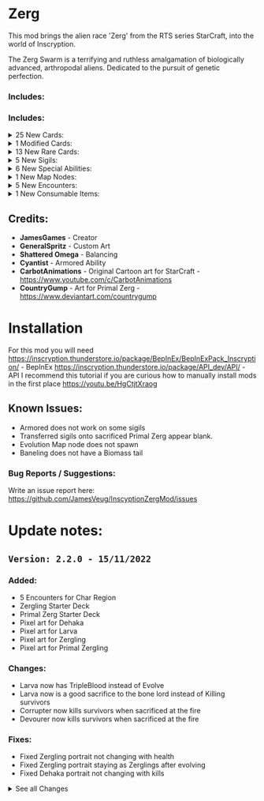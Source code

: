 # Zerg
This mod brings the alien race 'Zerg' from the RTS series StarCraft, into the world of Inscryption.

The Zerg Swarm is a terrifying and ruthless amalgamation of biologically advanced, arthropodal aliens. Dedicated to the pursuit of genetic perfection.

### Includes:

### Includes:

<details>
<summary>25 New Cards:
</summary>

|Name|Power|Health|Cost|Sigils|Evolution|Tail|Specials|Traits|Tribes|
|:-|:-|:-|:-|:-|:-|:-|:-|:-|:-|
|Baneling|3|1| <img align="center" src="https://i.imgur.com/beJhD7d.png">|Explode|||||Insect|
|Biomass|0|1|Free|Morsel||||||
|Broodling|2|2| <img align="center" src="https://i.imgur.com/GeMgIce.png">|Brittle||Biomass|||Insect|
|Corruptor|2|3| <img align="center" src="https://i.imgur.com/62GUUAC.png">|Airborne||Biomass||KillsSurvivors|Insect|
|Crawler Forest|1|4| <img align="center" src="https://i.imgur.com/62GUUAC.png">|Omni Strike, Detector||Biomass||Terrain|Insect|
|Creep Tumor|0|1|Free|Waterborne, Leader||Biomass|||Insect|
|Devourer|4|3| <img align="center" src="https://i.imgur.com/Ckvc6Ww.png">|Airborne, Armored||Biomass||KillsSurvivors|Insect|
|Drone|1|1| <img align="center" src="https://i.imgur.com/H6vESv7.png">|Bone Digger(x2)|Crawler Forest|Biomass|||Insect|
|Guardian|3|5| <img align="center" src="https://i.imgur.com/Ckvc6Ww.png">|Sniper||Biomass|||Insect|
|Hydralisk|2|2| <img align="center" src="https://i.imgur.com/62GUUAC.png">|Double Strike||Biomass|||Insect|
|Larva|0|1| <img align="center" src="https://i.imgur.com/H6vESv7.png">|Worthy Sacrifice, Armored||Biomass|Larva|Goat|Insect|
|Locust|1|2| <img align="center" src="https://i.imgur.com/GeMgIce.png">|Brittle||Biomass|||Insect|
|Lurker|2|2| <img align="center" src="https://i.imgur.com/62GUUAC.png">|Waterborne, Splash Damage||Biomass|||Insect|
|Mutalisk|1|3| <img align="center" src="https://i.imgur.com/62GUUAC.png">|Regenerate, Ricochet|Guardian|Biomass|||Insect|
|Overlord|0|2| <img align="center" src="https://i.imgur.com/H6vESv7.png">|Many Lives, Mighty Leap||Biomass|||Insect|
|Overseer|0|6| <img align="center" src="https://i.imgur.com/62GUUAC.png">|Stinky, Detector||Biomass|||Insect|
|Primal Ravasaur|3|2| <img align="center" src="https://i.imgur.com/62GUUAC.png">|Assimilate||Biomass|||Insect|
|Primal Roach|2|2| <img align="center" src="https://i.imgur.com/62GUUAC.png">|Assimilate, Armored|Primal Igniter|Biomass|||Insect|
|Primal Zergling|1|2| <img align="center" src="https://i.imgur.com/H6vESv7.png">|Assimilate|Primal Ravasaur|Biomass|||Insect|
|Ravager|2|2| <img align="center" src="https://i.imgur.com/62GUUAC.png">|Sniper||Biomass|||Insect|
|Roach|2|3| <img align="center" src="https://i.imgur.com/62GUUAC.png">|Regenerate|Ravager|Biomass|||Insect|
|Scourge|3|1| <img align="center" src="https://i.imgur.com/H6vESv7.png">|Airborne, Explode||Biomass|||Insect|
|Swarm Host|0|2| <img align="center" src="https://i.imgur.com/H6vESv7.png">|Waterborne, Spawn Locust||Biomass|||Insect|
|Wing|0|2|Free|||Biomass||||
|Zerglings|1|2| <img align="center" src="https://i.imgur.com/H6vESv7.png">|Swarm|Baneling|Biomass|Zergling Swarm||Insect|
</details>

<details>
<summary>1 Modified Cards:
</summary>

|Name|Cost|Description|Display Name|Health|Power|Sigils|Tribes|
|:-|:-:|:-:|:-:|:-:|:-:|:-:|:-:|
|PackRat| <img align="center" src="https://i.imgur.com/62GUUAC.png"><br>=><br> <img align="center" src="https://i.imgur.com/H6vESv7.png">|The prudent Pack Rat. Never doubt the utility of a well stocked pack.<br>=><br>Egg that is gestating into something else|Pack Rat<br>=><br>Egg|2<br>=><br>1|2<br>=><br>0|Trinket Bearer<br>=><br>Trinket Within|/<br>=><br>Insect|
</details>

<details>
<summary>13 New Rare Cards:
</summary>

|Name|Power|Health|Cost|Sigils|Tail|Specials|Traits|Tribes|
|:-|:-|:-|:-|:-|:-|:-|:-|:-|
|Brenda|1|3| <img align="center" src="https://i.imgur.com/62GUUAC.png">|Spawn Creep Tumor|Biomass|||Insect|
|Brood lord|0|6| <img align="center" src="https://i.imgur.com/Ckvc6Ww.png">|Swarm Seeds|Biomass|Brood Lord||Insect|
|Dehaka|2|2| <img align="center" src="https://i.imgur.com/62GUUAC.png">|Regenerate|Biomass|Collect Essence, Primal Zerg||Insect|
|Infested Terran|1|2| <img align="center" src="https://i.imgur.com/beJhD7d.png">|Brittle, Fecundity|Biomass|||Insect|
|Infestor|1|1| <img align="center" src="https://i.imgur.com/62GUUAC.png">|Waterborne, Fish Hook|Biomass|||Insect|
|Leviathan|0|20| <img align="center" src="https://i.imgur.com/66XMPEU.png">|Blood Bank, Summon Zerg|Biomass|||Insect|
|Patchling|1|1|Free||Biomass|||Insect|
|Primal Igniter|3|4| <img align="center" src="https://i.imgur.com/62GUUAC.png">|Splash Damage, Assimilate|Biomass|||Insect|
|Queen|1|3| <img align="center" src="https://i.imgur.com/62GUUAC.png">|Spawn Larva|Biomass|||Insect|
|Queen of Blades|3|6| <img align="center" src="https://i.imgur.com/8SvThbo.png">|Bifurcated Strike, Splash Damage|Biomass|||Insect|
|Strange Artifact|0|1| <img align="center" src="https://i.imgur.com/H6vESv7.png">|Worthy Sacrifice, Many Lives|||Goat|Insect, Bird, Canine|
|Ultralisk|3|5| <img align="center" src="https://i.imgur.com/Ckvc6Ww.png">|Armored, Splash Damage|Biomass|||Insect|
|Viper|2|1| <img align="center" src="https://i.imgur.com/62GUUAC.png">|Abduct|Biomass|||Insect|
</details>

<details>
<summary>5 New Sigils:
</summary>

|Name|Description|
|:-|:-|
|Spawn Creep Tumor|At the end of the owner's turn, the card bearing this sigil will move in the direction inscrybed and leave behind a Creep Tumor. A Creep Tumor is defined as 0 Power 1 Health with Waterborne and Leader.|
|Spawn Larva|When a card bearing this sigil is played, Larva are created adjacent to it. A Larva is defined as 0 power 3 health with Fledgling.|
|Spawn Locust|When a card bearing this sigil is played and at the start of your turn, Locusts will be created adjacent to it. A Locust is defined as 1 power 1 health with Brittle|
|Summon Zerg|Whenever a card bearing this sigil takes damage, a random Zerg card is created in your hand.|
|Swarm Seeds|When a card bearing this sigil is played, a Broodling is placed in your hand. A Broodling is defined as 2 power 2 health with Brittle.|
</details>

<details>
<summary>6 New Special Abilities:
</summary>

|Name|Description|
|:-|:-|
|Brenda|Popular character used by WinterGaming to mock Queens getting out of position.|
|Brood Lord|As long as this creature is on the board, a Broodling is created in your hand at the start of your turn, up to 3 maximum.|
|Collect Essence|This Primal leader will permanently grow stronger after defeating more powerful cards.|
|Larva|The Larva will evolve into a random Zerg when it matures.|
|Primal Zerg|Primal Zerg will grow stronger depending on what creatures were sacrificed to summon them.|
|Zergling Swarm|For every point of health this creature has, the portrait will gain 1 Zergling up to 6.|
</details>

<details>
<summary>1 New Map Nodes:
</summary>

|Name|
|:-|
|Evolve Sequence|
</details>

<details>
<summary>5 New Encounters:
</summary>

|Name|Min Difficulty|Max Difficulty|Regions|Main Tribes|Turns|
|:-|:-|:-|:-|:-|:-|
|Drone Rush|1|5|Char|Insect|5|
|Swarm Host snipe|1|15|Char|Insect|5|
|Ultralisk Rush|10|15|Char|Insect|6|
|Zerg Air|1|15|Char|Insect|6|
|Zergling Swarm|1|15|Char|Insect|5|
</details>

<details>
<summary>1 New Consumable Items:
</summary>

|Name|Description|Randomly Given|Power Level|Available In Regions|
|:-|:-|:-|:-|:-|
|Biomass Bottle|A Biomass is created in your hand. A Biomass is defined as: 0 Power, 1 Health, Morsel.|Yes|1|All|
</details>





## Credits:
- **JamesGames** - Creator
- **GeneralSpritz** - Custom Art
- **Shattered Omega** - Balancing
- **Cyantist** - Armored Ability
- **CarbotAnimations** - Original Cartoon art for StarCraft - https://www.youtube.com/c/CarbotAnimations
- **CountryGump** - Art for Primal Zerg - https://www.deviantart.com/countrygump


# Installation
For this mod you will need
https://inscryption.thunderstore.io/package/BepInEx/BepInExPack_Inscryption/ - BepInEx
https://inscryption.thunderstore.io/package/API_dev/API/ - API
I recommend this tutorial if you are curious how to manually install mods in the first place https://youtu.be/HgCtjtXraog


## Known Issues:
- Armored does not work on some sigils
- Transferred sigils onto sacrificed Primal Zerg appear blank.
- Evolution Map node does not spawn
- Baneling does not have a Biomass tail


### Bug Reports / Suggestions:
Write an issue report here: https://github.com/JamesVeug/InscyptionZergMod/issues



# Update notes:

## `Version: 2.2.0 - 15/11/2022`
### Added:
  - 5 Encounters for Char Region
  - Zergling Starter Deck
  - Primal Zerg Starter Deck
  - Pixel art for Dehaka
  - Pixel art for Larva
  - Pixel art for Zergling
  - Pixel art for Primal Zergling

### Changes:
  - Larva now has TripleBlood instead of Evolve
  - Larva now is a good sacrifice to the bone lord instead of Killing survivors
  - Corrupter now kills survivors when sacrificed at the fire
  - Devourer now kills survivors when sacrificed at the fire

### Fixes:
  - Fixed Zergling portrait not changing with health
  - Fixed Zergling portrait staying as Zerglings after evolving
  - Fixed Dehaka portrait not changing with kills

<details>
  <summary>See all Changes</summary>

## `Version: 2.1.0 - 6/11/2022`
### Added:
- General
  - Upgrade API to v2.6
  - Added StarCraft core dependency

### Changes:
- General
  - Replaced Double Attack with Double Strike
  - Removed Double Attack
  - Minor description fixes

## `Version: 2.0.0 - 28/3/2022`
### Added:
- General
    - Added Patchling
    - Added Brenda
    - Added Creep Tumor
    - Added Egg to replace Packrat
    - Added Assimilate Ability
    - Added Swarm Ability
    - Added Trinket Within Ability
    - Added Evolution Map node (May be very hard to get)
    - Added Biomass in a Bottle Item
    + Plus More

### Changes:
- General
  - Kaycees mod / Api 2.1 support
  - Changed Packrat to Egg
  - Changed Crawler Forest
  - Changed all Primal Zerg. Only Dehaka steals sigils
  - Changed Zergling to have Swarm instead of Double Attack
  - Changed Biomass to have Morsel
  - Plus More

## `Version: 1.1.0 - 29/1/2022`
### Added:
- General
  - Added Dependency: Kopie_RuleBook_Expender to view descriptions of Act 2/3 sigils
  - Added Dependency: Multiple_Sigil_Render_Fix to view more than 2 base sigils on 1 card

### Changes:
- General
  - Removed some Logs coming up in console
- Dehaka
  - Increased Damage from 1 to 2
- Larva
  - Replaced Fledgling with Nano Shield
- Drone
  - Health decreased from 3 to 1
  - Replaced Fledgling with Bone Digger
- Primal Igniter
  - Now Rare
  - Damage increased from 2 to 3
  - Blood increased from 2 to 3
- Ravasaur
  - Health decreased from 3 to 2
- Primal Roach
  - Health decreased from 3 to 2
- Queen of Blades
  - Damage increased from 2 to 3
- Summon Zerg
  - Balanced change to get certain cards
- Larva Special Ability
  - Balanced change to get certain cards

### Fixes:
- General
  - Fixed sigils spamming config view
- Summon Zerg
  - Fixed it always giving the same card


## `Version: 1.0.0 - 25/1/2022`
### Changes:
- Queen of Blades
    - Replaced Trifurcated with Bifurcated

### Fixes:
- Primal Zerg
  - Fixed Emits not showing
- Blood Bank
  - Fixed not working with triple blood
  - Fixed sacrificing with other cards still taking full hp


## `Version: 0.11.0 - 17/1/2022`
### Added:
- General
  - Added Watermark to all cards back in (Removed by mistake!)
- New Cards
  - Primal Roach
  - Primal Igniter

### Changes:
- General
  - Changed Tail of all Zerg units to Biomass except Mutalisk that has a Unique Tail image
  - Updated Leshy text for all cards and Sigils
  - Updated all rulebook descriptions
- Primal Zerg
  - Can now steal a random base sigil from any Card 
- Dehaka
  - Added Primal Zerg Special Ability
  - Sigils Dehaka steals are permanent
  - Now gains +1/+1 when killing a card stronger than him.
  - Resets at the beginning of a run now
- Corrupter
  - Health increased from 2 to 3
- Ultralisk
  - Damage increased from to to 3
- Crawler Forest
    - Added Mirror Special Icon
    - Added new Art by JamesGames
    - Crawler Forest can no longer be Sacrificed
- Fish Hook
    - No longer obtainable from WoodCarver
- Blood bank
    - Added new Art by General Spritz
- Detector
    - Added new Art by General Spritz
- Ricochet
    - Added new Art by General Spritz
- Spawn Locust
    - Added new Art by General Spritz
- Swarm Seeds
    - Added new Art by General Spritz

### Fixes:
- General
- Splash Damage
  - Fixed hitting after all other effects have triggered
- Explode
  - Fixed hitting after all other effects have triggered
- Detector
  - Fixed not revealing cards when a card is transformed into something that has Detector (Drone)


## `Version: 0.10.0 - 9/1/2022`
### Added:
- Added Primal Zergling
- Added Ravasaur
- Added Primal Zerg Special Ability
- Added Brood Lord Special Ability

### Changes:
- General
  - Changed Tail of all Zerg units to Biomass except Mutalisk that has a Unique Tail image
- Brood lord
  - Now gives 1 Broodling at the start of your turn 
- Guardian
  - Increased Power from 2 to 3
  - Decreased Health from 6 to 5
- Spawn Locust
  - Changed to Place 2 Locust on the board adjacent to the card with this sigil at the start of your turn
- Queen of Blades
  - Removed Regestate ability
  - Added Trifurcated Strike ability
  - Added Splash Damage ability
  - Reduced power from 4 to 2
  - Increased health from 4 to 6
  - Increased blood cost from 3 to 4
- Overlord
  - Added meme eye alternative portrait image
- Hydralisk
  - Added meme eye alternative portrait image
- Drone
  - Replaced Submerge with Evolve
- Locust
  - Increased Health from 1 to 2
- Abduct
  - Can now pull any card to the closest slot.
- Devourer
  - No longer Rare
- Queen
  - Now Rare
- Infested Terran
  - Now Rare
- Spawn Larva
  - No longer accessible from Wood Carver
- Summon Zerg
  - No longer accessible from Wood Carver

### Fixes:
- General
  - Some special abilities triggered twice
  

## `Version: 0.9.0 - 21/12/2021`
### New:
- Added Larva
- Added Larva Special Ability
- Added Summon Zerg Ability
- Added Blood Bank Ability

### Changes:
- General
  - Bumped API dependency from 1.12.0 to 1.13.0
  - Added JSONLoader 1.7.0 dependency
  - All cards now loaded by JSONLoader
  - All sigils now loaded by JSON
  - Updated all Portraits with higher resolution art
  - Special abilities GUID changed to jamesgames.inscryption.zergmod
- Leviathan
  - Reduced Power from 2 to 0
  - Increased Health from 10 to 20
  - Reduced Bone Cost from 10 to 8
  - Removed WhackAMole and Sharp Abilities
  - Added Blood Bank and Summon Zerg Abilities
- Mutalisk
  - Added Regenerate
- Hydralisk
  - Damage reduced from 3 to 2
  - Added Double Attack
- Strange Artifact
  - Can no longer Kill Survivors
- Squirrel
  - Reverted back to normal
- Overlord
  - Removed Fledgling
  - Added Sacrificial
  - Increased Blood from 1 to 2
- Guardian
  - Damage reduced from 4 to 2
  - Added Snipe
- Detector
  - Added new art by General Spritz
- Corrupter
  - Renamed to Corruptor
- Lurker
  - No longer rare

### Fixes:
- General
  - Infester and queen sizes not 114x94
- Viper
  - Correct Emission
- Scourge
  - Fixed Portrait offset
- Ricochet
  - Fixed Ricochet damage not setting to 1


## `Version: 0.8.0 - 5/1/2021`
### New:
- Strange Artifact

### Changes:
- General
  - Added first pass emissions to all cards except Zerglings
  - Removed rare background from cards that are not rare
- Ricochet
  - Can now be blocked by Mighty Leap
- Swarm Host
  - No longer rare. Obtainable from Trader
- Dehaka
  - Blood cost increased from 1 to 2
- Scourge
  - Damage increased to 3 from 1
  - Obtainable now

### Fixes:
- Dehaka
  - Fixed portrait not changing on boot
- Zerglings
  - Fixed portrait not changing when buffing hp at campfire
  - Fixed portrait not changing on boot
- Regestate
  - Fixed HP of egg not accounting for buffed health from fire.


## `Version: 0.7.0 - 2/12/2021`
### New:
- Crawler Forest

### Changes:
- General
  - Updated some Descriptions to be more descriptive
- Lurker
  - Removed Guard Dog Ability
  - Added Splash Damage Ability
- Drone
  - Added Submerge
  - Can now Evolve into Crawler Forest
- Double Attack
  - Can now double attack cards that are created after the initial cards death 
- Abduct
  - Can now be canceled by clicking on an empty slot
- Spawn Larva
  - Added new art by General Spritz
- Armoured
  - Renamed to Armored
- Draw Broodling's
  - Renamed to Swarm Seeds
- Draw Locust's
  - Renamed to Spawn Locust

### Fixes:
- Sometimes Abduct does not wiggle when it can not cast
- Soft lock when sacrificing a card that has the Detector sigil and has revealed submerged cards

## `Version: 0.6.0 - 28/11/2021`
### New:
- Added Collect Essence special ability
- Added Fish Hook ability
- Added Ricochet ability

### Changes:
- General
    - Updated some descriptions
- Dehaka
    - Added Collect Essence special ability
    - Portrait changes as he kills strong units
- Infestor
    - Removed Trifurcated Strike ability
    - Added Fish Hook ability
- Ultralisk
    - Now obtainable after defeating Prospector
- Mutalisk 
    - Health reverted back to 3 from 1
    - Removed Bombard ability 
    - Removed Airborne ability
    - Added Ricochet ability
- Roach
	- Health increased from 2 to 3
- Armoured ability
	- Added new art by General Spritz

### Fixes:
- Splash damage sometimes doesn't hit a
- Fixed Bombard hitting facedown cards



## `Version: 0.5.0 - 26/11/2021`
### New:
- Added Bombard ability

### Changes:
- General
  - Rebalanced drop rates of rare cards
  - Updated some descriptions
- Mutalisk
  - Health Reduced from 3 to 1
  - Regenerate ability removed
  - Bombard ability added
- Infested Terran
  - Bone cost increase from 1 to 2
- Draw Broodling's
  - Reduced cards drawn from 2 to 1
- Draw Locust's
  - Reduced cards drawn from 2 to 1
- Regestate
  - Health of egg now the same as the card it evolves into
  - Total turns to evolve now depends on health of card evolving into
- Double Attack
  - No longer hits face
    - Halved animation
- Devourer
  - Is now Rare
- Guardian
  - Is now Rare
- Ravager
  - Is now Rare
- Lurker
  - Is now Rare
  - Accessible from boss fights

### Fixes:
- Rare cards obtainable from common card map node 
- Splash damage no longer hits face down cards
- Fixed Regestate not having the Fledgling sigil to evolve the egg



## `Version: 0.4.0 - 24/11/2021` 
### New:
- Added Viper - 2,1 with Abduct
- Added Scourge - 1,1 with Explode and Airborne
- Added Corruptor - 2,2 with Airborne. Evolves into Devourer
- Added Devourer - 3,3 with Airborne and Armoured
- Added Guardian - 4,6

- Added Abduct Ability
- Added Detector Ability
- Added Explode Ability

### Changes:
- Infested Terran
	- Removed Blood cost so now its just 1 Bone
- Ravager
	- Renamed from Ravanger to Ravager
- Lurker
	- Removed Burrower ability
	- Added GuardDog ability
- Overlord
	- Removed Airborne ability
	- Added Fledgling ability
- Overseer
	- Removed Reach and Airborne abilities
	- Added Detector and Stinky abilities
- Splash Damage
	- Added new art by General Spritz
- Double Attack
    - No longer hits face

### Fixes:
- Fixed Infested Terran costing 1 Blood and 1 Bone

## `Version: 0.3.0 - 23/11/2021`
### New:
- Added Ravenger - 2,2 with Snipe
- Added Lurker - 2,2 with Submerge and Burrower

- Added Armoured Ability
- Added Splash Ability

- Added Watermark to all Zerg cards

### Changes:
- Bumped API plugin requirement to 1.12.0
- Hydralisk
	- Evolves into a Lurker
- Roach 
	- Evolves into a Ravenger
- Broodlord
	- Health changed to 6 from 4
	- Blood changed to 3 from 2
- Broodling
	- Damage changed to 2 from 1
	- Health changed to 2 from 1
- Queen of Blades 
	- Damage changed to 4 from 3
	- Health changed to 4 from 3
- Ultralisk 
	- No longer accessible from Trader
	- Removed Deathshield ability
	- Added Armoured ability
	- Added Splash Damage ability
- Baneling
	- Removed Trifurcated Strike ability
	- Added Splash Damage ability


## `Version: 0.2.0 - 22/11/2021`
### New:
- Added Drone - 1,1 with Bone digger
- Added Baneling - Rare - 3,1 with Brittle and Trifurcated Strike
- Added Swam Host - Rare - 0,2 with Draw 2 Locusts and Submerge
- Added Locus - 1,1 with Brittle
- Added Broodlord - 0,4 with Draw 2 Broodlings
- Added Bloodling - 1,1 with Brittle
- Added Infested Terran - 1,2 with Brittle and Fecundity
- Added Overseer - 0,6 - Rare with Reach and Airborne
- Added Infestor - 1,1 - Rare with Submerge and Trifurcated Strike
- Added Dehaka - 1,2 - Rare with Regenerate
- Added Leviathan - 2,10 - with Burrower and Sharp
- Added Ultralisk - 2,6 - with Death Shield

- Added Draw Broodlings ability
- Added Draw Locusts ability

### Changes:
- Overlord 
	- Evolves into Overseer
- Zerglings 
	- Evolve into Banelings
	- Portrait now shows how many zerglings as health. Max 6.
- Queen of Blades
	- No longer obtainable from Trader
- Mutalisk
	- Removed Trifurcated Strike
	- Added Regeneration
	- Damage changed to 1 from 2
	- Health changed to 3 from 1
- Double Attack
	- Added new art by General Spritz
- Regeneration
	- Added new art by General Spritz

### Fixes:
- Fixed all zerg card backgrounds showing as Rare



## `Version: 0.1.1 - 19/11/2021`
### New:
- All Zerg cards
    - Now have the Insect Trait
### Changes:
- Mutalisk 
	-	Damage changed to 2 from 3
- Larva 
	- Health reduced back to 1
- Kerrigan 
	- Renamed to Queen of Blades
- Final attack 
	- Renamed to Double Attack
- Touched up some card descriptions
- Touched up some ability dialogue

### Fixes:
- Fixed mod not working due to wrong directory
- Fixed Final attack direct attack animation
- Fixed Final attack sometimes not attacking


## `Version: 0.1.0 - 17/11/2021`
### New:
- Added Zergling - 1,2 with Final attack
- Added Roach - 2,2 with Regenerate
- Added Overlord - 0,4 with Airborne and Mighty Leap
- Added Kerrigan - 3,3 With Regestate
- Added Mutalisk - 3,1 with Airborne and Bifurcated Strike
- Added Queen - 1,3 With Spawn Larva
- Added Hydralisk - 3,2

- Added Regenerate ability
- Added Spawn Larva ability
- Added Final attack ability
- Added Regestate ability

### Changes:
- Squirrel art changed to a Larva

</details>